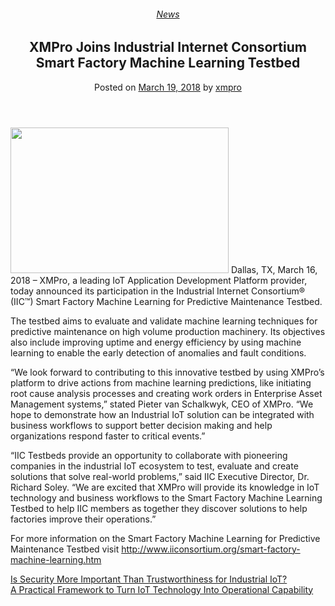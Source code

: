 <div class="large-9 col">
<article class="post-6341 post type-post status-publish format-standard has-post-thumbnail hentry category-news tag-solutions" id="post-6341">
<div class="article-inner">
<header class="entry-header">
<div class="entry-header-text entry-header-text-top text-center">
<h6 class="entry-category is-xsmall"><a href="https://xmpro.com/category/news/" rel="category tag">News</a></h6><h1 class="entry-title">XMPro Joins Industrial Internet Consortium Smart Factory Machine Learning Testbed</h1><div class="entry-divider is-divider small"></div>
<div class="entry-meta uppercase is-xsmall">
<span class="posted-on">Posted on <a href="https://xmpro.com/xmpro-joins-industrial-internet-consortium-smart-factory-machine-learning-testbed/" rel="bookmark"><time class="entry-date published updated" datetime="2018-03-19T08:27:10+00:00">March 19, 2018</time></a></span> <span class="byline">by <span class="meta-author vcard"><a class="url fn n" href="https://xmpro.com/author/xmpro/">xmpro</a></span></span> </div>
</div>
</header>
<div class="entry-content single-page">
<p><img height="233" src="https://xmpro.com/wp-content/uploads/2018/03/Smart-Factory-ML-Testbed_mini.jpg" width="349"/>
Dallas, TX, March 16, 2018 – XMPro, a leading IoT Application Development Platform provider, today announced its participation in the Industrial Internet Consortium® (IIC™) Smart Factory Machine Learning for Predictive Maintenance Testbed.</p>
<p>The testbed aims to evaluate and validate machine learning techniques for predictive maintenance on high volume production machinery. Its objectives also include improving uptime and energy efficiency by using machine learning to enable the early detection of anomalies and fault conditions.</p>
<p>“We look forward to contributing to this innovative testbed by using XMPro’s platform to drive actions from machine learning predictions, like initiating root cause analysis processes and creating work orders in Enterprise Asset Management systems,” stated Pieter van Schalkwyk, CEO of XMPro. “We hope to demonstrate how an Industrial IoT solution can be integrated with business workflows to support better decision making and help organizations respond faster to critical events.”</p>
<p>“IIC Testbeds provide an opportunity to collaborate with pioneering companies in the industrial IoT ecosystem to test, evaluate and create solutions that solve real-world problems,” said IIC Executive Director, Dr. Richard Soley. “We are excited that XMPro will provide its knowledge in IoT technology and business workflows to the Smart Factory Machine Learning Testbed to help IIC members as together they discover solutions to help factories improve their operations.”</p>
<p>For more information on the Smart Factory Machine Learning for Predictive Maintenance Testbed visit <a href="http://www.iiconsortium.org/smart-factory-machine-learning.htm" rel="noopener noreferrer" target="_blank">http://www.iiconsortium.org/smart-factory-machine-learning.htm</a> </p>
<div class="blog-share text-center"><div class="is-divider medium"></div><div class="social-icons share-icons share-row relative"><a aria-label="Share on WhatsApp" class="icon button circle is-outline tooltip whatsapp show-for-medium" data-action="share/whatsapp/share" href="whatsapp://send?text=XMPro%20Joins%20Industrial%20Internet%20Consortium%20Smart%20Factory%20Machine%20Learning%20Testbed - https://xmpro.com/xmpro-joins-industrial-internet-consortium-smart-factory-machine-learning-testbed/" title="Share on WhatsApp"><i class="icon-whatsapp"></i></a><a aria-label="Share on Facebook" class="icon button circle is-outline tooltip facebook" data-label="Facebook" href="https://www.facebook.com/sharer.php?u=https://xmpro.com/xmpro-joins-industrial-internet-consortium-smart-factory-machine-learning-testbed/" onclick="window.open(this.href,this.title,'width=500,height=500,top=300px,left=300px'); return false;" rel="noopener nofollow" target="_blank" title="Share on Facebook"><i class="icon-facebook"></i></a><a aria-label="Share on Twitter" class="icon button circle is-outline tooltip twitter" href="https://twitter.com/share?url=https://xmpro.com/xmpro-joins-industrial-internet-consortium-smart-factory-machine-learning-testbed/" onclick="window.open(this.href,this.title,'width=500,height=500,top=300px,left=300px'); return false;" rel="noopener nofollow" target="_blank" title="Share on Twitter"><i class="icon-twitter"></i></a><a aria-label="Email to a Friend" class="icon button circle is-outline tooltip email" href="/cdn-cgi/l/email-protection#59662a2c3b333c3a2d640114092b367c6b69133630372a7c6b6910373d2c2a2d2b3038357c6b6910372d3c2b373c2d7c6b691a36372a362b2d302c347c6b690a34382b2d7c6b691f383a2d362b207c6b6914383a3130373c7c6b69153c382b3730373e7c6b690d3c2a2d3b3c3d7f3b363d20641a313c3a327c6b692d31302a7c6b69362c2d7c6a187c6b69312d2d292a7c6a187c6b1f7c6b1f2134292b36773a36347c6b1f2134292b3674333630372a7430373d2c2a2d2b3038357430372d3c2b373c2d743a36372a362b2d302c34742a34382b2d743f383a2d362b207434383a3130373c74353c382b3730373e742d3c2a2d3b3c3d7c6b1f" rel="nofollow" title="Email to a Friend"><i class="icon-envelop"></i></a><a aria-label="Pin on Pinterest" class="icon button circle is-outline tooltip pinterest" href="https://pinterest.com/pin/create/button?url=https://xmpro.com/xmpro-joins-industrial-internet-consortium-smart-factory-machine-learning-testbed/&amp;media=https://xmpro.com/wp-content/uploads/2018/03/Smart-Factory-ML-Testbed_mini-1024x683.jpg&amp;description=XMPro%20Joins%20Industrial%20Internet%20Consortium%20Smart%20Factory%20Machine%20Learning%20Testbed" onclick="window.open(this.href,this.title,'width=500,height=500,top=300px,left=300px'); return false;" rel="noopener nofollow" target="_blank" title="Pin on Pinterest"><i class="icon-pinterest"></i></a><a aria-label="Share on LinkedIn" class="icon button circle is-outline tooltip linkedin" href="https://www.linkedin.com/shareArticle?mini=true&amp;url=https://xmpro.com/xmpro-joins-industrial-internet-consortium-smart-factory-machine-learning-testbed/&amp;title=XMPro%20Joins%20Industrial%20Internet%20Consortium%20Smart%20Factory%20Machine%20Learning%20Testbed" onclick="window.open(this.href,this.title,'width=500,height=500,top=300px,left=300px'); return false;" rel="noopener nofollow" target="_blank" title="Share on LinkedIn"><i class="icon-linkedin"></i></a></div></div></div>
<nav class="navigation-post" id="nav-below" role="navigation">
<div class="flex-row next-prev-nav bt bb">
<div class="flex-col flex-grow nav-prev text-left">
<div class="nav-previous"><a href="https://xmpro.com/is-security-more-important-than-trustworthiness-for-industrial-iot/" rel="prev"><span class="hide-for-small"><i class="icon-angle-left"></i></span> Is Security More Important Than Trustworthiness for Industrial IoT?</a></div>
</div>
<div class="flex-col flex-grow nav-next text-right">
<div class="nav-next"><a href="https://xmpro.com/a-practical-framework-to-turn-iot-technology-into-operational-capability/" rel="next">A Practical Framework to Turn IoT Technology Into Operational Capability <span class="hide-for-small"><i class="icon-angle-right"></i></span></a></div> </div>
</div>
</nav>
</div>
</article>
<div class="comments-area" id="comments">
</div>
</div>